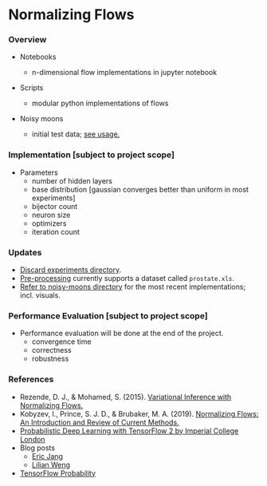 # Normalizing Flows

### Overview

* Notebooks 
  * n-dimensional flow implementations in jupyter notebook

* Scripts
  * modular python implementations of flows

* Noisy moons
  * initial test data; [see usage.](https://scikit-learn.org/stable/modules/generated/sklearn.datasets.make_moons.html)

### Implementation [subject to project scope]

* Parameters 
  * number of hidden layers
  * base distribution [gaussian converges better than uniform in most experiments]
  * bijector count
  * neuron size
  * optimizers 
  * iteration count

### Updates 
* [Discard experiments directory](https://github.com/kaanguney/normalizing_flows/tree/main/notebooks/experiments).
* [Pre-processing](https://github.com/kaanguney/normalizing_flows/tree/main/scripts/preprocessing) currently supports a dataset called `prostate.xls`. 
* [Refer to noisy-moons directory](https://github.com/kaanguney/normalizing_flows/tree/main/noisy-moons) for the most recent implementations; incl. visuals.
  
### Performance Evaluation [subject to project scope]
* Performance evaluation will be done at the end of the project.
  * convergence time
  * correctness
  * robustness

### References
* Rezende, D. J., & Mohamed, S. (2015). [Variational Inference with Normalizing Flows.](https://arxiv.org/abs/1505.05770v6)
* Kobyzev, I., Prince, S. J. D., & Brubaker, M. A. (2019). [Normalizing Flows: An Introduction and Review of Current Methods.](https://arxiv.org/abs/1908.09257v4)
* [Probabilistic Deep Learning with TensorFlow 2 by Imperial College London](https://www.coursera.org/learn/probabilistic-deep-learning-with-tensorflow2)
* Blog posts
  * [Eric Jang](https://github.com/ericjang/normalizing-flows-tutorial)
  * [Lilian Weng](https://lilianweng.github.io/lil-log/2018/10/13/flow-based-deep-generative-models.html)
* [TensorFlow Probability](https://www.tensorflow.org/probability)
